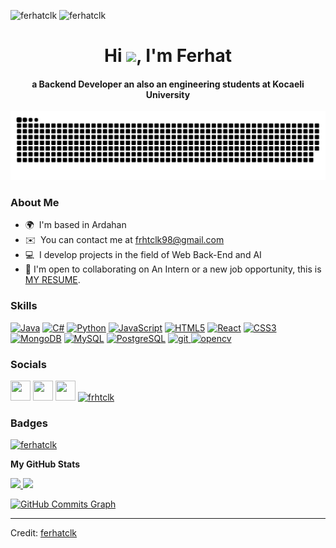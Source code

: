 <p align="left" > <img  src="https://komarev.com/ghpvc/?username=ferhatclk&label=Profile%20views&color=0e75b6&style=flat" alt="ferhatclk" />   <img  src="https://img.shields.io/github/followers/ferhatclk?label=Followers&style=social" alt="ferhatclk" /></p>

<div align="center">
<h1 align="center">Hi <img width="35" src="https://github.com/ferhatclk/ferhatclk/blob/main/resources/img/waving.gif">, I'm Ferhat</h1>
<h4 align="center">a Backend Developer an also an engineering students at Kocaeli University</h4>
</div>

<div align="center">
  <img  src="https://github.com/ferhatclk/ferhatclk/blob/Main/resource/img/grid-snake.svg"
       alt="snake" /></a>
</div>

###


### About Me
* 🌍  I'm based in Ardahan
* ✉️  You can contact me at [frhtclk98@gmail.com](mailto:frhtclk98@gmail.com)
*  :computer:  I develop projects in the field of Web Back-End and AI
* 🤝  I'm open to collaborating on An Intern or a new job opportunity, this is [MY RESUME](https://drive.google.com/file/d/10jvPCMRWle5JnP6HUzIfiELWqTSYxn96/view?usp=sharing).

### Skills

<p align="left">
<a href="https://www.oracle.com/java/" target="_blank" rel="noreferrer"><img src="https://raw.githubusercontent.com/danielcranney/readme-generator/main/public/icons/skills/java-colored.svg" width="36" height="36" alt="Java" /></a>
<a href="https://docs.microsoft.com/en-us/dotnet/csharp/" target="_blank" rel="noreferrer"><img src="https://raw.githubusercontent.com/danielcranney/readme-generator/main/public/icons/skills/csharp-colored.svg" width="36" height="36" alt="C#" /></a>
<a href="https://www.python.org/" target="_blank" rel="noreferrer"><img src="https://raw.githubusercontent.com/danielcranney/readme-generator/main/public/icons/skills/python-colored.svg" width="36" height="36" alt="Python" /></a>
<a href="https://developer.mozilla.org/en-US/docs/Web/JavaScript" target="_blank" rel="noreferrer"><img src="https://raw.githubusercontent.com/danielcranney/readme-generator/main/public/icons/skills/javascript-colored.svg" width="36" height="36" alt="JavaScript" /></a>
<a href="https://developer.mozilla.org/en-US/docs/Glossary/HTML5" target="_blank" rel="noreferrer"><img src="https://raw.githubusercontent.com/danielcranney/readme-generator/main/public/icons/skills/html5-colored.svg" width="36" height="36" alt="HTML5" /></a>
<a href="https://reactjs.org/" target="_blank" rel="noreferrer"><img src="https://raw.githubusercontent.com/danielcranney/readme-generator/main/public/icons/skills/react-colored.svg" width="36" height="36" alt="React" /></a>
<a href="https://www.w3.org/TR/CSS/#css" target="_blank" rel="noreferrer"><img src="https://raw.githubusercontent.com/danielcranney/readme-generator/main/public/icons/skills/css3-colored.svg" width="36" height="36" alt="CSS3" /></a>
<a href="https://www.mongodb.com/" target="_blank" rel="noreferrer"><img src="https://raw.githubusercontent.com/danielcranney/readme-generator/main/public/icons/skills/mongodb-colored.svg" width="36" height="36" alt="MongoDB" /></a>
<a href="https://www.mysql.com/" target="_blank" rel="noreferrer"><img src="https://raw.githubusercontent.com/danielcranney/readme-generator/main/public/icons/skills/mysql-colored.svg" width="36" height="36" alt="MySQL" /></a>
<a href="https://www.postgresql.org/" target="_blank" rel="noreferrer"><img src="https://raw.githubusercontent.com/danielcranney/readme-generator/main/public/icons/skills/postgresql-colored.svg" width="36" height="36" alt="PostgreSQL" /></a>
<a href="https://git-scm.com/" target="_blank" rel="noreferrer"> <img src="https://www.vectorlogo.zone/logos/git-scm/git-scm-icon.svg" alt="git" width="36" height="36"/> </a> <a href="https://opencv.org/" target="_blank" rel="noreferrer"> <img src="https://www.vectorlogo.zone/logos/opencv/opencv-icon.svg" alt="opencv" width="36" height="36"/> </a>
</p>


### Socials

<p align="left"> <a href="https://www.github.com/ferhatclk" target="_blank" rel="noreferrer"><img src="https://raw.githubusercontent.com/danielcranney/readme-generator/main/public/icons/socials/github-dark.svg" width="32" height="32" /></a> <a href="https://www.linkedin.com/in/ferhatclk" target="_blank" rel="noreferrer"><img src="https://raw.githubusercontent.com/danielcranney/readme-generator/main/public/icons/socials/linkedin.svg" width="32" height="32" /></a> <a href="http://www.medium.com/@ferhatclk" target="_blank" rel="noreferrer"><img src="https://raw.githubusercontent.com/danielcranney/readme-generator/main/public/icons/socials/medium-dark.svg" width="32" height="32" /></a> <a href="https://www.hackerrank.com/frhtclk" target="_blank"  rel="noreferrer"><img src="https://raw.githubusercontent.com/rahuldkjain/github-profile-readme-generator/master/src/images/icons/Social/hackerrank.svg" alt="frhtclk" width="32" height="32"  /></a></p>

### Badges

<p align="left"> <a href="https://github.com/ryo-ma/github-profile-trophy"><img src="https://github-profile-trophy.vercel.app/?username=ferhatclk" alt="ferhatclk" /></a> </p>

<b>My GitHub Stats</b>

<p align="left">
  <a href="http://www.github.com/ferhatclk">
    <img width="49.5%" src="https://github-readme-stats.vercel.app/api?username=ferhatclk&show_icons=true&hide=&count_private=true&title_color=0891b2&text_color=10b981&icon_color=0891b2&bg_color=0f172a&hide_border=true&show_icons=true" />
    <img width="49.5%" src="https://github-readme-streak-stats.herokuapp.com/?user=ferhatclk&stroke=10b981&background=0f172a&ring=0891b2&fire=0891b2&currStreakNum=10b981&currStreakLabel=0891b2&sideNums=10b981&sideLabels=10b981&dates=10b981&hide_border=true"  />
  </a>
</p>

<a href="http://www.github.com/ferhatclk"><img src="https://activity-graph.herokuapp.com/graph?username=ferhatclk&bg_color=0f172a&color=10b981&line=0891b2&point=10b981&area_color=0f172a&area=true&hide_border=true&custom_title=GitHub%20Commits%20Graph" alt="GitHub Commits Graph" /></a>

------

Credit: [ferhatclk](http://www.github.com/ferhatclk)
